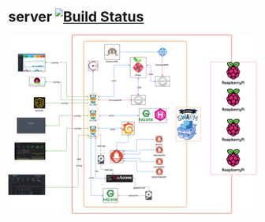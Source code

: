 # server [![Build Status](https://travis-ci.com/ngalaiko/server.svg?token=YGxKb4hpK9mE5WjWftVu&branch=master)](https://travis-ci.com/ngalaiko/server)

![schema](./schema/schema.png)
